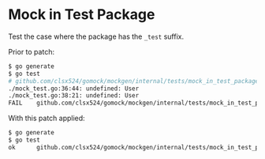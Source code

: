 # Mock in Test Package

Test the case where the package has the `_test` suffix.

Prior to patch:

```bash
$ go generate
$ go test
# github.com/clsx524/gomock/mockgen/internal/tests/mock_in_test_package_test [github.com/clsx524/gomock/mockgen/internal/tests/mock_in_test_package.test]
./mock_test.go:36:44: undefined: User
./mock_test.go:38:21: undefined: User
FAIL    github.com/clsx524/gomock/mockgen/internal/tests/mock_in_test_package [build failed]
```

With this patch applied:

```bash
$ go generate
$ go test
ok      github.com/clsx524/gomock/mockgen/internal/tests/mock_in_test_package  0.031s
```
